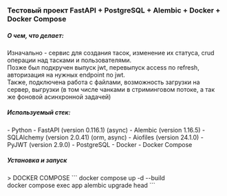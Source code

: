 <h3>Тестовый проект FastAPI + PostgreSQL + Alembic + Docker + Docker Compose</h3>

<h5>О чем, что делает:</h5>
Изначально - сервис для создания тасок, изменение их статуса, 
crud операции над тасками и пользователями. <br>
Позже был подкручен выпуск jwt, перевыпуск access по refresh, авторизация на нужных endpoint по jwt. <br>
Также, подключена работа с файлами, возможность загрузки на сервер, выгрузки (в том числе чанками в стриминговом потоке, а так же фоновой асинхронной задачей)


<h5>Используемый стек:</h5>
- Python
  - FastAPI (version 0.116.1) (async)
  - Alembic (version 1.16.5)
  - SQLAlchemy (version 2.0.41) (orm, async)
  - Aiofiles (version 24.1.0)
  - PyJWT (version 2.9.0)
- PostgreSQL
- Docker
- Docker Compose 

<h5>Установка и запуск</h5>
> DOCKER COMPOSE
```
docker compose up -d --build<br>
docker compose exec app alembic upgrade head
```
